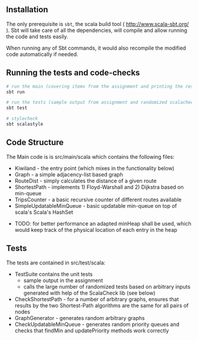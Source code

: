 Installation
----------------------------
The only prerequisite is ```sbt```, the scala build tool
 ( http://www.scala-sbt.org/ ). Sbt will take care of all the dependencies, will compile and allow running the code and  tests easily. 
  
When running any of Sbt commands, it  would also recompile the modified code automatically if needed.

Running the tests and code-checks
----------------------------
```bash
# run the main (covering items from the assignment and printing the results)
sbt run

# run the tests (sample output from assignment and randomized scalacheck tests)
sbt test

# stylecheck
sbt scalastyle
```

Code Structure
----------------------------
The Main code is is src/main/scala which contains the following files:

 * Kiwiland - the entry point (which mixes in the functionality below)
 * Graph - a simple adjacency-list based graph
 * RouteDist - simply calculates the distance of a given route
 * ShortestPath - implements 1) Floyd-Warshall and 2) Dijkstra based on min-queue
 * TripsCounter - a basic recursive counter of different routes available
 * SimpleUpdatableMinQueue - basic updatable min-queue on top of scala's Scala's HashSet
  - TODO: for better performance an adapted minHeap shall be used, which would keep track of the physical location of each entry in the heap

Tests
----------------------------
The tests are contained in src/test/scala:
 
 * TestSuite contains the unit tests 
     - sample output in the assignment
     - calls the large number of randomized tests based on arbitrary inputs generated with help of the ScalaCheck lib (see below)
 * CheckShortestPath - for a number of arbitrary graphs, ensures that results by the two Shortest-Path algorithms are the same for all pairs of nodes  
 * GraphGenerator - generates random arbitrary graphs
 * CheckUpdatableMinQueue - generates random priority queues and checks that findMin and updatePriority methods work correctly 
